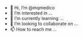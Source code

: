- 👋 Hi, I’m @mqmedico
- 👀 I’m interested in ...
- 🌱 I’m currently learning ...
- 💞️ I’m looking to collaborate on ...
- 📫 How to reach me ...

<!---
mqmedico/mqmedico is a ✨ special ✨ repository because its `README.md` (this file) appears on your GitHub profile.
You can click the Preview link to take a look at your changes.
--->
